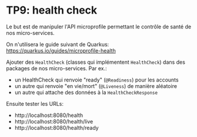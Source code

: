 # TP9: health check

Le but est de manipuler l'API microprofile permettant le contrôle de santé de nos micro-services.

On n'utilisera le guide suivant de Quarkus: https://quarkus.io/guides/microprofile-health

Ajouter des `HealthCheck` (classes qui implémentent `HealthCheck`) dans des packages de nos micro-services. Par ex.:
- un HealthCheck qui renvoie "ready" (`@Readiness`) pour les accounts
- un autre qui renvoie "en vie/mort" (`@Liveness`) de manière aléatoire
- un autre qui attache des données à la `HealthCheckResponse`


Ensuite tester les URLs:
- http://localhost:8080/health
- http://localhost:8080/health/live
- http://localhost:8080/health/ready